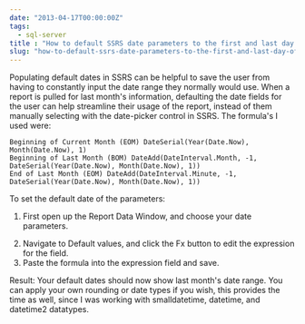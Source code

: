 ```yaml
---
date: "2013-04-17T00:00:00Z"
tags:
  - sql-server
title : "How to default SSRS date parameters to the first and last day of the the previous month"
slug: "how-to-default-ssrs-date-parameters-to-the-first-and-last-day-of-the-the-previous-month"
---
```


Populating default dates in SSRS can be helpful to save the user from having to constantly input the date range they normally would use. When a report is pulled for last month's information, defaulting the date fields for the user can help streamline their usage of the report, instead of them manually selecting with the date-picker control in SSRS. The formula's I used were:

```ssrs
Beginning of Current Month (EOM) DateSerial(Year(Date.Now), Month(Date.Now), 1)
Beginning of Last Month (BOM) DateAdd(DateInterval.Month, -1, DateSerial(Year(Date.Now), Month(Date.Now), 1))
End of Last Month (EOM) DateAdd(DateInterval.Minute, -1, DateSerial(Year(Date.Now), Month(Date.Now), 1))
```

To set the default date of the parameters:

1. First open up the Report Data Window, and choose your date parameters.

<!--  -->
2. Navigate to Default values, and click the Fx button to edit the expression for the field.
3. Paste the formula into the expression field and save.

Result: Your default dates should now show last month's date range. You can apply your own rounding or date types if you wish, this provides the time as well, since I was working with smalldatetime, datetime, and datetime2 datatypes.
